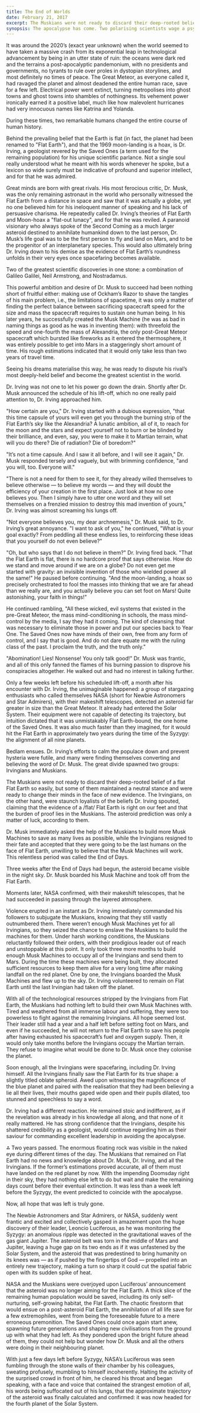 ```yaml
---
title: The End of Worlds
date: February 21, 2017
excerpt: The Muskians were not ready to discard their deep-rooted belief of a flat Flat Earth.
synopsis: The apocalypse has come. Two polarising scientists wage a psychological war for the destiny of humanity.
---
```


It was around the 2020’s (exact year unknown) when the world seemed to have taken a massive crash from its exponential leap in technological advancement by being in an utter state of ruin: the oceans were dark red and the terrains a post-apocalyptic pandemonium, with no presidents and governments, no tyrants to rule over proles in dystopian storylines, and most definitely no times of peace. The Great Meteor, as everyone called it, had ravaged the planet and almost deadened the entire human race, save for a few left. Electrical power went extinct, turning metropolises into ghost towns and ghost towns into shambles of nothingness. Its vehement power ironically earned it a positive label, much like how malevolent hurricanes had very innocuous names like Katrina and Yolanda.

During these times, two remarkable humans changed the entire course of human history.

Behind the prevailing belief that the Earth is flat (in fact, the planet had been renamed to "Flat Earth"), and that the 1969 moon-landing is a hoax, is Dr. Irving, a geologist revered by the Saved Ones (a term used for the remaining population) for his unique scientific parlance. Not a single soul really understood what he meant with his words whenever he spoke, but a lexicon so wide surely must be indicative of profound and superior intellect, and for that he was admired.

Great minds are born with great rivals. His most ferocious critic, Dr. Musk, was the only remaining astronaut in the world who personally witnessed the Flat Earth from a distance in space and saw that it was actually a globe, yet no one believed him for his ineloquent manner of speaking and his lack of persuasive charisma. He repeatedly called Dr. Irving’s theories of Flat Earth and Moon-hoax a "flat-out lunacy", and for that he was reviled. A paranoid visionary who always spoke of the Second Coming as a much larger asteroid destined to annihilate humankind down to the last person, Dr. Musk’s life goal was to be the first person to fly and land on Mars, and to be the progenitor of an interplanetary species. This would also ultimately bring Dr. Irving down to his demise as the evidence of Flat Earth’s roundness unfolds in their very eyes once spacefaring becomes available.

Two of the greatest scientific discoveries in one stone: a combination of Galileo Galilei, Neil Armstrong, and Nostradamus.

This powerful ambition and desire of Dr. Musk to succeed had been nothing short of fruitful either: making use of Ockham’s Razor to shave the tangles of his main problem, i.e., the limitations of spacetime, it was only a matter of finding the perfect balance between sacrificing spacecraft speed for the size and mass the spacecraft requires to sustain one human being. In his later years, he successfully created the Musk Machine (he was as bad in naming things as good as he was in inventing them): with threefold the speed and one-fourth the mass of Alexandria, the only post-Great Meteor spacecraft which bursted like fireworks as it entered the thermosphere, it was entirely possible to get into Mars in a staggeringly short amount of time. His rough estimations indicated that it would only take less than two years of travel time.

Seeing his dreams materialise this way, he was ready to dispute his rival’s most deeply-held belief and become the greatest scientist in the world.

Dr. Irving was not one to let his power go down the drain. Shortly after Dr. Musk announced the schedule of his lift-off, which no one really paid attention to, Dr. Irving approached him.

"How certain are you," Dr. Irving started with a dubious expression, "that this time capsule of yours will even get you through the burning strip of the Flat Earth’s sky like the Alexandria? A lunatic ambition, all of it, to reach for the moon and the stars and expect yourself not to burn or be blinded by their brilliance, and even, say, you were to make it to Martian terrain, what will you do there? Die of radiation? Die of boredom?"

"It’s not a time capsule. And I saw it all before, and I will see it again," Dr. Musk responded tersely and vaguely, but with brimming confidence, "and you will, too. Everyone will."

"There is not a need for them to see it, for they already willed themselves to believe otherwise — to believe my words — and they will doubt the efficiency of your creation in the first place. Just look at how no one believes you. Then I simply have to utter one word and they will set themselves on a frenzied mission to destroy this mad invention of yours," Dr. Irving was almost screaming his lungs off.

"Not everyone believes you, my dear archnemesis," Dr. Musk said, to Dr. Irving’s great annoyance. "I want to ask of you," he continued, "What is your goal exactly? From peddling all these endless lies, to reinforcing these ideas that you yourself do not even believe?"

"Oh, but who says that I do not believe in them?" Dr. Irving fired back. "That the Flat Earth is flat, there is no hardcore proof that says otherwise. How do we stand and move around if we are on a globe? Do not even get me started with gravity: an invisible invention of those who wielded power all the same!" He paused before continuing. "And the moon-landing, a hoax so precisely orchestrated to fool the masses into thinking that we are far ahead than we really are, and you actually believe you can set foot on Mars! Quite astonishing, your faith in things!"

He continued rambling, "All these wicked, evil systems that existed in the pre-Great Meteor, the mass mind-conditioning in schools, the mass mind-control by the media, I say they had it coming. The kind of cleansing that was necessary to eliminate those in power and put our species back to Year One. The Saved Ones now have minds of their own, free from any form of control, and I say that is good. And do not dare equate me with the ruling class of the past. I proclaim the truth, and the truth only."

"Abomination! Lies! Nonsense! You only talk good!" Dr. Musk was frantic, and all of this only fanned the flames of his burning passion to disprove his conspiracies altogether. He walked out and had no interest in talking further.

Only a few weeks left before his scheduled lift-off, a month after his encounter with Dr. Irving, the unimaginable happened: a group of stargazing enthusiasts who called themselves NASA (short for Newbie Astronomers and Star Admirers), with their makeshift telescopes, detected an asteroid far greater in size than the Great Meteor. It already had entered the Solar System. Their equipment were not capable of detecting its trajectory, but intuition dictated that it was unmistakably Flat Earth-bound, the one home of the Saved Ones. It was also much faster than they imagined, for it would hit the Flat Earth in approximately two years during the time of the Syzygy: the alignment of all nine planets.

Bedlam ensues. Dr. Irving’s efforts to calm the populace down and prevent hysteria were futile, and many were finding themselves converting and believing the word of Dr. Musk. The great divide spawned two groups: Irvingians and Muskians.

The Muskians were not ready to discard their deep-rooted belief of a flat Flat Earth so easily, but some of them maintained a neutral stance and were ready to change their minds in the face of new evidence. The Irvingians, on the other hand, were staunch loyalists of the beliefs Dr. Irving spouted, claiming that the evidence of a /flat/ Flat Earth is right on our feet and that the burden of proof lies in the Muskians. The asteroid prediction was only a matter of luck, according to them.

Dr. Musk immediately asked the help of the Muskians to build more Musk Machines to save as many lives as possible, while the Irvingians resigned to their fate and accepted that they were going to be the last humans on the face of Flat Earth, unwilling to believe that the Musk Machines will work. This relentless period was called the End of Days.

Three weeks after the End of Days had begun, the asteroid became visible in the night sky. Dr. Musk boarded his Musk Machine and took off from the Flat Earth.

Moments later, NASA confirmed, with their makeshift telescopes, that he had succeeded in passing through the layered atmosphere.

Violence erupted in an instant as Dr. Irving immediately commanded his followers to subjugate the Muskians, knowing that they still vastly outnumbered them. There weren’t enough Musk Machines yet for all Irvingians, so they seized the chance to enslave the Muskians to build the machines for them. Under harsh working conditions, the Muskians reluctantly followed their orders, with their prodigious leader out of reach and unstoppable at this point. It only took three more months to build enough Musk Machines to occupy all of the Irvingians and send them to Mars. During the time these machines were being built, they allocated sufficient resources to keep them alive for a very long time after making landfall on the red planet. One by one, the Irvingians boarded the Musk Machines and flew up to the sky. Dr. Irving volunteered to remain on Flat Earth until the last Irvingian had taken off the planet.

With all of the technological resources stripped by the Irvingians from Flat Earth, the Muskians had nothing left to build their own Musk Machines with. Tired and weathered from all immense labour and suffering, they were too powerless to fight against the remaining Irvingians. All hope seemed lost. Their leader still had a year and a half left before setting foot on Mars, and even if he succeeded, he will not return to the Flat Earth to save his people after having exhausted his spacecraft’s fuel and oxygen supply. Then, it would only take months before the Irvingians occupy the Martian terrain. They refuse to imagine what would be done to Dr. Musk once they colonise the planet.

Soon enough, all the Irvingians were spacefaring, including Dr. Irving himself. All the Irvingians finally saw the Flat Earth for its true shape: a slightly titled oblate spheroid. Awed upon witnessing the magnificence of the blue planet and paired with the realisation that they had been believing a lie all their lives, their mouths gaped wide open and their pupils dilated, too stunned and speechless to say a word.

Dr. Irving had a different reaction. He remained stoic and indifferent, as if the revelation was already in his knowledge all along, and that none of it really mattered. He has strong confidence that the Irvingians, despite his shattered credibility as a geologist, would continue regarding him as their saviour for commanding excellent leadership in avoiding the apocalypse.

⁂
Two years passed. The enormous floating rock was visible in the naked eye during different times of the day. The Muskians that remained on Flat Earth had no news and knowledge about Dr. Musk, Dr. Irving, and all the Irvingians. If the former’s estimations proved accurate, all of them must have landed on the red planet by now. With the impending Doomsday right in their sky, they had nothing else left to do but wait and make the remaining days count before their eventual extinction. It was less than a week left before the Syzygy, the event predicted to coincide with the apocalypse.

Now, all hope that was left is truly gone.

The Newbie Astronomers and Star Admirers, or NASA, suddenly went frantic and excited and collectively gasped in amazement upon the huge discovery of their leader, Leoncio Luciferous, as he was monitoring the Syzygy: an anomalous ripple was detected in the gravitational waves of the gas giant Jupiter. The asteroid belt was torn in the middle of Mars and Jupiter, leaving a huge gap on its two ends as if it was unfastened by the Solar System, and the asteroid that was predestined to bring humanity on its knees was — as if pushed by the fingertips of God — propelled into an entirely new trajectory, making a turn so sharp it could cut the spatial fabric open with its sudden spike of heat.

NASA and the Muskians were overjoyed upon Luciferous’ announcement that the asteroid was no longer aiming for the Flat Earth. A thick slice of the remaining human population would be saved, including its only self-nurturing, self-growing habitat, the Flat Earth. The chaotic firestorm that would ensue on a post-asteroid Flat Earth, the annihilation of all life save for a few extremophiles, went from being the foreseeable future to a mere erroneous premonition. The Saved Ones could once again start anew, spawning future generations and shaping new civilisations from the ground up with what they had left. As they pondered upon the bright future ahead of them, they could not help but wonder how Dr. Musk and all the others were doing in their neighbouring planet.

With just a few days left before Syzygy, NASA’s Luciferous was seen fumbling through the stone walls of their chamber by his colleagues, sweating profusely, mumbling to himself incoherently. Halting the activity of the surprised crowd in front of him, he cleared his throat and began speaking, with a face and voice that contained the strangest emotion of all, his words being suffocated out of his lungs, that the approximate trajectory of the asteroid was finally calculated and confirmed: it was now headed for the fourth planet of the Solar System.
